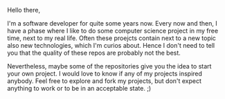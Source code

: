 Hello there,

I'm a software developer for quite some years now.
Every now and then, I have a phase where I like to do some computer science project in my free time, next to my real life.
Often these proejcts contain next to a new topic also new technologies, which I'm curios about.
Hence I don't need to tell you that the quality of these repos are probably not the best.

Nevertheless, maybe some of the repositories give you the idea to start your own project. I would love to know if any of my projects inspired anybody.
Feel free to explore and fork my projects, but don't expect anything to work or to be in an acceptable state. ;) 

